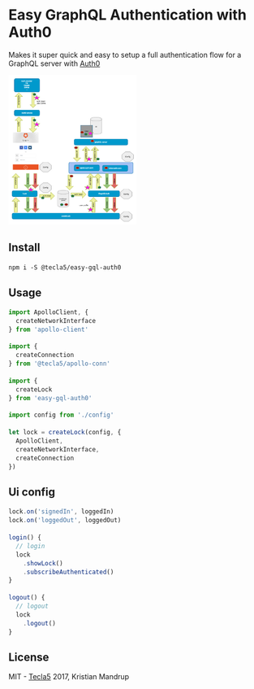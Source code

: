 # Easy GraphQL Authentication with Auth0

Makes it super quick and easy to setup a full authentication flow for a GraphQL server with [Auth0](https://auth0.com)

<img src="https://github.com/tecla5/easy-graphql-auth/raw/master/pics/Auth0-GraphQL-Flow.png" alt="Auth0 GraphQL Auth flow" width="50%" height="50%">

## Install

`npm i -S @tecla5/easy-gql-auth0`

## Usage

```js
import ApolloClient, {
  createNetworkInterface
} from 'apollo-client'

import {
  createConnection
} from '@tecla5/apollo-conn'

import {
  createLock
} from 'easy-gql-auth0'

import config from './config'

let lock = createLock(config, {
  ApolloClient,
  createNetworkInterface,
  createConnection
})
```

## Ui config

```js
lock.on('signedIn', loggedIn)
lock.on('loggedOut', loggedOut)

login() {
  // login
  lock
    .showLock()
    .subscribeAuthenticated()
}

logout() {
  // logout
  lock
    .logout()
}
```

## License

MIT - [Tecla5](http://tecla5.com) 2017, Kristian Mandrup